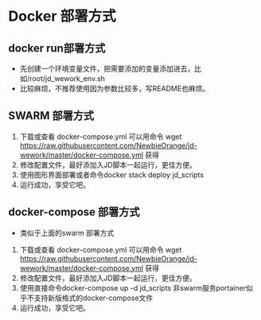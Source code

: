 # Docker 部署方式
## docker run部署方式
- 先创建一个环境变量文件，把需要添加的变量添加进去，比如/root/jd_wework_env.sh
- 比较麻烦，不推荐使用因为参数比较多，写README也麻烦。
## SWARM 部署方式
1. 下载或查看 docker-compose.yml 可以用命令 wget https://raw.githubusercontent.com/NewbieOrange/jd-wework/master/docker-compose.yml 获得
2. 修改配置文件，最好添加入JD脚本一起运行，更佳方便。
3. 使用图形界面部署或者命令docker stack deploy jd_scripts
4. 运行成功，享受它吧。
## docker-compose 部署方式
- 类似于上面的swarm 部署方式
1. 下载或查看 docker-compose.yml 可以用命令 wget https://raw.githubusercontent.com/NewbieOrange/jd-wework/master/docker-compose.yml 获得
2. 修改配置文件，最好添加入JD脚本一起运行，更佳方便。
3. 使用直接命令docker-compose up -d jd_scripts 非swarm服务portainer似乎不支持新版格式的docker-compose文件
4. 运行成功，享受它吧。